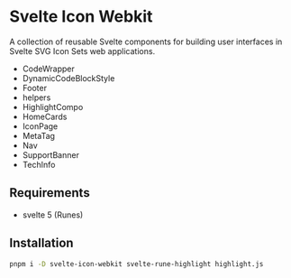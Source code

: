 # Svelte Icon Webkit
A collection of reusable Svelte components for building user interfaces in Svelte SVG Icon Sets web applications.

- CodeWrapper
- DynamicCodeBlockStyle
- Footer
- helpers
- HighlightCompo
- HomeCards
- IconPage
- MetaTag
- Nav
- SupportBanner
- TechInfo


## Requirements

- svelte 5 (Runes)

## Installation

```sh
pnpm i -D svelte-icon-webkit svelte-rune-highlight highlight.js
```